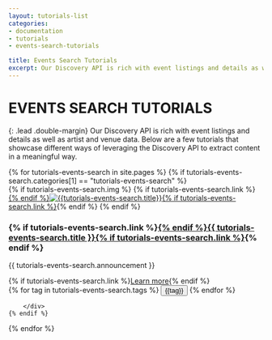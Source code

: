 ```yaml
---
layout: tutorials-list
categories:
- documentation
- tutorials
- events-search-tutorials

title: Events Search Tutorials
excerpt: Our Discovery API is rich with event listings and details as well as artist and venue data. Below are a few tutorials that showcase different ways of leveraging the Discovery API to extract content in a meaningful way.
---
```



# EVENTS SEARCH TUTORIALS

{: .lead .double-margin}
Our Discovery API is rich with event listings and details as well as artist and venue data. Below are a few tutorials that showcase different ways of leveraging the Discovery API to extract content in a meaningful way.

<div class="col-xs-12 col-sm-12 col-md-9 col-lg-10 comntent">
{% for tutorials-events-search in site.pages %}
    {% if tutorials-events-search.categories[1] == "tutorials-events-search" %}
        <div class="tutorials-article">
            {% if tutorials-events-search.img %}
                {% if tutorials-events-search.link %}<a href="{{ tutorials-events-search.link }}">{% endif %}<img src="{{ tutorials-events-search.img }}" class="image" alt="{{tutorials-events-search.title}}"/>{% if tutorials-events-search.link %}</a>{% endif %}
            {% endif %}
            <div class="announcement">
                <h3>{% if tutorials-events-search.link %}<a href="{{ tutorials-events-search.link }}">{% endif %}{{ tutorials-events-search.title }}{% if tutorials-events-search.link %}</a>{% endif %}</h3>
                <p>{{ tutorials-events-search.announcement }}</p>
                {% if tutorials-events-search.link %}<a class="button button-blue" href="{{ tutorials-events-search.link }}">Learn more</a>{% endif %}
                <div class="tags">
                    {% for tag in tutorials-events-search.tags %}
                        <button class="tag-btn" tag="{{tag}}">{{tag}}</button>
                    {% endfor %}
                </div>
            </div>
            
        </div>
    {% endif %}
{% endfor %}
</div>

